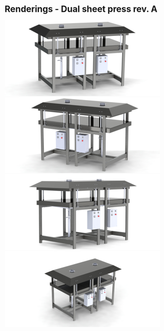 # Renderings - Dual sheet press rev. A

![](./render-01.JPG)
![](./render-02.JPG)
![](./render-03.JPG)
![](./render-04.JPG)

